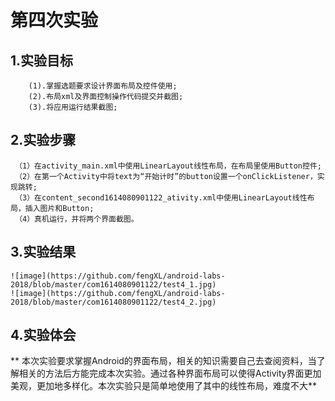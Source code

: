 # 第四次实验

## 1.实验目标
        (1).掌握选题要求设计界面布局及控件使用;
        (2).布局xml及界面控制操作代码提交并截图;
        (3).将应用运行结果截图;

## 2.实验步骤
     
     （1）在activity_main.xml中使用LinearLayout线性布局，在布局里使用Button控件;
     （2）在第一个Activity中将text为“开始计时”的button设置一个onClickListener，实现跳转;
     （3）在content_second1614080901122_ativity.xml中使用LinearLayout线性布局，插入图片和Button;
     （4）真机运行，并将两个界面截图。

## 3.实验结果

    ![image](https://github.com/fengXL/android-labs-2018/blob/master/com1614080901122/test4_1.jpg)
    ![image](https://github.com/fengXL/android-labs-2018/blob/master/com1614080901122/test4_2.jpg)

## 4.实验体会
   ** 本次实验要求掌握Android的界面布局，相关的知识需要自己去查阅资料，当了解相关的方法后方能完成本次实验。通过各种界面布局可以使得Activity界面更加美观，更加地多样化。本次实验只是简单地使用了其中的线性布局，难度不大**
